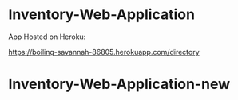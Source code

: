 # Inventory-Web-Application

App Hosted on Heroku: 

https://boiling-savannah-86805.herokuapp.com/directory
# Inventory-Web-Application-new

